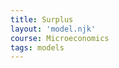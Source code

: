 ```yaml
---
title: Surplus
layout: 'model.njk'
course: Microeconomics
tags: models
---
```



<script src="/assets/js/ev.js"></script>
<script defer>
const EdgeWorth = new EconVision();
    Surplus.setGraphs({
      "idDiv": "SurplusGraph",
      "height": "650px",
      "width": "100",
      "left": -25,
      "right": 150,
      "bottom": -15,
      "top": 100,
      "showGrid": false,
      "expressions": false,
      "keypad": false,
      "zoomFit": true,
      "settingsMenu": false,
      "showXAxis": true,
      "showYAxis": true,
      "xAxisLabel": "Q(units)       ",
      "yAxisLabel": "P($)"
    });
    //Price Function
    Surplus.addFuncInput({idDiv:'PFunction', title:'Price Function for the firm', func:'f_{p}\\left(Q\\right)', latex:'60-0.5Q', constraint:'\\left\\{Q\\ge0\\right\\}', listGraphs:[0]});

    //MC

    Surplus.addFuncInput({idDiv:'MCFunction', title:'Marginal Cost Function for the firm', func:'f_{mc}\\left(Q\\right)', latex:'\\frac{Q}{2}', constraint:'\\left\\{Q\\ge0\\right\\}', color:'#6042a6', listGraphs:[0]});

    //P~MC

    Surplus.addExpression({idDiv:"PMCQOptimal", latex:"f_{p}\\left(Q_{opt}\\right)\\sim f_{mc}\\left(Q_{opt}\\right)", listGraphs:[0]});

    Surplus.addExpression({idDiv:"PriceOptimal", latex:"P_{opt}=f_{p}\\left(Q_{opt}\\right)", listGraphs:[0]});

    //Optimal Supply&Demand

    Surplus.addExpression({idDiv:"OptimalQ", latex:"x=Q_{opt}\\left\\{0<y<P_{opt}\\right\\}", color:'gray', lineStyle:Desmos.Styles.DASHED, lineWidth:"0.9", listGraphs:[0]});

    Surplus.addExpression({idDiv:"OptimalP", latex:"y=P_{opt}\\left\\{0<x<Q_{opt}\\right\\}", color:'gray', lineStyle:Desmos.Styles.DASHED, lineWidth:"0.9", listGraphs:[0]});

    ////roundoptimal

    Surplus.addExpression({idDiv:"OptimalRoundQ", latex:"Q_{opt2}=\\frac{\\operatorname{round}\\left(Q_{opt}\\cdot100\\right)}{100}", color:'gray', listGraphs:[0]});

    Surplus.addExpression({idDiv:"OptimalRoundP", latex:"P_{opt2}=\\frac{\\operatorname{round}\\left(P_{opt}\\cdot100\\right)}{100}", color:'gray', listGraphs:[0]});

    Surplus.setValue({idDiv:"OptimalRoundQDisplay", latex:"Q_{opt2}", listGraphs:[0]});

    Surplus.setValue({idDiv:"OptimalRoundPDisplay", latex:"P_{opt2}", listGraphs:[0]});

    Surplus.addLabel({idDiv:'OptimalPoint', latex:'\\left(Q_{opt},P_{opt}\\right)', color:'gray', label:'Market Clearing (${Q_opt2}, $${P_opt2})', labelOrientation:Desmos.LabelOrientations.RIGHT, listGraphs:[0]});

    //Select Option

    Surplus.addSelectInput({idDiv: "SurplusSelectInput", item: "Quota",	listGroup: ["QuotaQSlider", "QuotaQLabel", "QuotaSPDashedX", "QuotaSPDashedDemandY", "QuotaSPDashedSupplyY", "QuotaPriceDemand", "PriceQuotaSupplyRound", "QuotaPriceSupply", "ShadedCSPlusQuota", "ShadedPSPlusQuota"], listGraphs: [0]});

    Surplus.addSelectInput({idDiv:"SurplusSelectInput", item:"Price Ceiling", listGroup:["PriceCeilingSlider", "PriceCeillingLabel", "QuantityCeillingLabel", "MCPriceCeiling", "PriceCeilingDashedX", "PriceCeilingDashedY", "PriceCeilingDemandFun", "ShadedCSPlusPriceCeiling", "PriceCeilingSupplyFun", "ShadedPSPlusPriceCeiling"], listGraphs:[0]});

    Surplus.addSelectInput({idDiv: "SurplusSelectInput", item: "Tax Per Unit", listGroup: ["TaxPerUnitSlider", "TaxPriceSupplyLabel", "TaxPriceDemandLabel", "TaxQuantatityLabel", "TaxDashedX", "TaxDashedDemandY", "TaxDashedSupplyY", "ShadedTaxCS", "ShadedTaxPS", "ShadedTaxDWL", "ShadedTaxGS"], listGraphs: [0]});

    Surplus.addSelectInput({idDiv: "SurplusSelectInput", item: "Subsidy Per Unit", listGroup: ["subPerUnitSlider", "subPriceSupplyLabel", "subPriceDemandLabel", "subQuantatityLabel", "subDashedX", "subDashedDemandY", "subDashedSupplyY", "ShadedsubCS", "ShadedsubPS", "ShadedsubDWL", "ShadedsubGS","ShadedExpGS","ShadedExpGSSwitch"], listGraphs: [0]});

    //Quota

    Surplus.addSliderInput({idDiv:"QuotaQSlider", title:"Quota", latex:"Q_{q}", min:0, max:'Q_{opt}', step:1, defaultValue:50, listGraphs:[0]});

    Surplus.addLabel({idDiv:'QuotaQLabel', latex:'\\left(Q_{q},0\\right)', color:'#c74440', label:'${Q_q}', dragMode:Desmos.DragModes.X, labelOrientation:Desmos.LabelOrientations.BELOW, listGraphs:[0]});

    Surplus.addExpression({idDiv:"PriceQuotaDemand", latex:"P_{qD}=f_{p}\\left(Q_{q}\\right)", hidden:true, listGraphs:[0]});

    Surplus.addExpression({idDiv:"PriceQuotaSupply", latex:"P_{qS}=f_{mc}\\left(Q_{q}\\right)", hidden:true, listGraphs:[0]});

    Surplus.addExpression({idDiv:"QuotaSPDashedX", latex:"x=Q_{q}\\left\\{0<y<P_{qD}\\right\\}", color:'#c74440', lineStyle:Desmos.Styles.DASHED, lineWidth:"0.9", listGraphs:[0]});

    Surplus.addExpression({idDiv:"QuotaSPDashedDemandY", latex:"y=P_{qD}\\left\\{0<x<Q_{q}\\right\\}", color:'#c74440', lineStyle:Desmos.Styles.DASHED, lineWidth:"0.9", listGraphs:[0]});

    Surplus.addExpression({idDiv:"QuotaSPDashedSupplyY", latex:"y=P_{qS}\\left\\{0<x<Q_{q}\\right\\}", color:'#c74440', lineStyle:Desmos.Styles.DASHED, lineWidth:"0.9", listGraphs:[0]});

    Surplus.addExpression({idDiv:"PriceQuotaDemandRound", hidden:true, latex:"P_{qD2}=\\frac{\\operatorname{round}\\left(P_{qD}\\cdot100\\right)}{100}", color:'gray', listGraphs:[0]});

    Surplus.addLabel({idDiv:'QuotaPriceDemand', hidden:true, latex:'\\left(0,P_{qD}\\right)', color:'#c74440', label:'$${P_qD2}', labelOrientation:Desmos.LabelOrientations.LEFT, listGraphs:[0]});

    Surplus.addExpression({idDiv:"PriceQuotaSupplyRound", hidden:true, latex:"P_{qS2}=\\frac{\\operatorname{round}\\left(P_{qS}\\cdot100\\right)}{100}", color:'gray', listGraphs:[0]});

    Surplus.addLabel({idDiv:'QuotaPriceSupply', latex:'\\left(0,P_{qS}\\right)', color:'#c74440', label:'$${P_qS2}', labelOrientation:Desmos.LabelOrientations.LEFT, listGraphs:[0]});

    Surplus.addExpression({idDiv:"TotalConsumerSPFunc", latex:"f_{tCS}\\left(x\\right)=\\left\\{0\\le x\\le Q_{q}:f'_{p}\\left(x\\right)x+f_{p}\\left(0\\right)\\right\\}", color:'gray', hidden:true, listGraphs:[0]});

    Surplus.addExpression({idDiv:"ShadedCSPlusQuota", latex:"P_{qD}\\le y\\le f_{tCS}\\left(x\\right)", color:'#388c46', lineStyle:Desmos.Styles.DASHED, lineWidth:"0", listGraphs:[0]});

    Surplus.addExpression({idDiv:"TotalProducerSPFunc", latex:"f_{tPS}\\left(x\\right)=\\left\\{0\\le x\\le Q_{q}:f'_{mc}\\left(x\\right)x+f_{mc}\\left(0\\right)\\right\\}", color:'gray', hidden:true, listGraphs:[0]});

    Surplus.addExpression({idDiv:"ShadedPSPlusQuota", hidden:false, latex:"f_{tPS}\\left(x\\right)\\le y\\le P\\ _{qD}", color:'#2d70b3', lineStyle:Desmos.Styles.DASHED, lineWidth:"0", listGraphs:[0]});

    //Price Ceiling

    Surplus.addSliderInput({idDiv:"PriceCeilingSlider", title:"Price Ceiling", latex:"P_{ceiling}", min:'f_{mc}\\left(0\\right)', max:'P_{opt}', step:'0.01', defaultValue:5, listGraphs:[0]});

    Surplus.addLabel({idDiv:'PriceCeillingLabel', latex:'\\left(0,P_{ceiling}\\right)', color:'#c74440', label:'$${P_ceiling}', dragMode:Desmos.DragModes.Y, labelOrientation:Desmos.LabelOrientations.LEFT, listGraphs:[0]});

    Surplus.addLabel({idDiv:'QuantityCeillingLabel', latex:'\\left(Q_{ceiling},0\\right)', color:'#c74440', label:'${Q_ceiling}', labelOrientation:Desmos.LabelOrientations.BELOW, listGraphs:[0]});

    Surplus.addExpression({idDiv:"MCPriceCeiling", latex:"f_{mc}\\left(Q_{ceiling}\\right)\\sim P_{ceiling}", color:'#c74440', listGraphs:[0]});

    Surplus.addExpression({idDiv:"PriceCeilingDashedX", latex:"x=Q_{ceiling}\\left\\{0<y<f_{p}\\left(Q_{ceiling}\\right)\\right\\}", color:'#c74440', lineStyle:Desmos.Styles.DASHED, lineWidth:"0.9", listGraphs:[0]});

    Surplus.addExpression({idDiv:"PriceCeilingDashedY", latex:"y=P_{ceiling}\\left\\{0<x<Q_{ceiling}\\right\\}", color:'#c74440', lineStyle:Desmos.Styles.DASHED, lineWidth:"0.9", listGraphs:[0]});

    Surplus.addExpression({idDiv:"PriceCeilingDemandFun", latex:"f_{tcCS}\\left(x\\right)=\\left\\{0\\le x\\le Q_{ceiling}:f_{p}'\\left(x\\right)x+f_{p}\\left(0\\right)\\right\\}", hidden:true, listGraphs:[0]});

    Surplus.addExpression({idDiv:"ShadedCSPlusPriceCeiling", latex:"P_{ceiling}\\le y\\le f_{tcCS}\\left(x\\right)", color:'#388c46', lineStyle:Desmos.Styles.DASHED, lineWidth:"0", listGraphs:[0]});

    Surplus.addExpression({idDiv:"PriceCeilingSupplyFun", latex:"f_{tcPS}\\left(x\\right)=\\left\\{0\\le x\\le Q_{ceiling}:f'_{mc}\\left(x\\right)x+f_{mc}\\left(0\\right)\\right\\}", color:'gray', hidden:true, listGraphs:[0]});

    Surplus.addExpression({idDiv:"ShadedPSPlusPriceCeiling", latex:"f_{tcPS}\\left(x\\right)\\le y\\le P_{ceiling}", color:'#2d70b3', lineStyle:Desmos.Styles.DASHED, lineWidth:"0", listGraphs:[0]});

    //Tax

    Surplus.addSliderInput({idDiv:"TaxPerUnitSlider", title:"Tax", latex:"P_{tax}", min:0, max:'P_{opt}', step:'0.01', defaultValue:5, listGraphs:[0]});

    Surplus.addExpression({idDiv:"TaxInverseSupply", latex:"g_{s}\\left(P\\right)=f_{mc}\\left(P\\right)+P_{tax}", color:'#6042a6', hidden:true, listGraphs:[0]});

    Surplus.addExpression({idDiv:"TaxInverseDemand", latex:"g_{d}\\left(P\\right)=f_{p}\\left(P\\right)", color:'#6042a6', hidden:true, listGraphs:[0]});

    Surplus.addExpression({idDiv:"TaxComputeOptimalQ", latex:"g_{s}\\left(Q_{sopt}\\right)\\sim g_{d}\\left(Q_{sopt}\\right)", color:'#6042a6', hidden:true, listGraphs:[0]});

    Surplus.addExpression({idDiv:"TaxComputeOptimalQ2", latex:"Q_{sopt2}=\\operatorname{round}\\left(Q_{sopt},2\\right)", color:'#6042a6', hidden:true, listGraphs:[0]});

    Surplus.addExpression({idDiv:"TaxComputePriceDemand", latex:"p_{dtax}=g_{d}\\left(Q_{sopt}\\right)", color:'#6042a6', hidden:true, listGraphs:[0]});

    Surplus.addExpression({idDiv:"TaxComputePriceDemand2", latex:"p_{dtax2}=\\frac{\\operatorname{round}\\left(p_{dtax}\\cdot10^{2}\\right)}{10^{2}}", color:'#6042a6', hidden:true, listGraphs:[0]});

    Surplus.addExpression({idDiv:"TaxComputePriceSupply", latex:"p_{stax}=p_{dtax}-P_{tax}", color:'#6042a6', hidden:true, listGraphs:[0]});

    Surplus.addExpression({idDiv:"TaxComputePriceSupply2", latex:"p_{stax2}=\\frac{\\operatorname{round}\\left(p_{stax}\\cdot10^{2}\\right)}{10^{2}}", color:'#6042a6', hidden:true, listGraphs:[0]});

    Surplus.addLabel({idDiv:'TaxPriceSupplyLabel', latex:'\\left(0,p_{stax}\\right)', color:'#c74440', label:'`P_{S}`($${p_{stax2}})', dragMode:Desmos.DragModes.Y, labelOrientation:Desmos.LabelOrientations.LEFT, listGraphs:[0]});

    Surplus.addLabel({idDiv:'TaxPriceDemandLabel', latex:'\\left(0,p_{dtax}\\right)', color:'#c74440', label:'`P_{D}`($${p_{dtax2}})', dragMode:Desmos.DragModes.Y, labelOrientation:Desmos.LabelOrientations.LEFT, listGraphs:[0]});

    Surplus.addLabel({idDiv:'TaxQuantatityLabel', latex:'\\left(Q_{sopt},0\\right)', color:'#c74440', label:'${Q_{sopt2}}', dragMode:Desmos.DragModes.X, labelOrientation:Desmos.LabelOrientations.BELOW, listGraphs:[0]});

    Surplus.addExpression({idDiv:"TaxDashedX", latex:"x=Q_{sopt}\\left\\{0<y<p_{dtax}\\right\\}", color:'#c74440', lineStyle:Desmos.Styles.DASHED, lineWidth:"0.9", listGraphs:[0]});

    Surplus.addExpression({idDiv:"TaxDashedDemandY", latex:"y=p_{dtax}\\left\\{0<x<Q_{sopt}\\right\\}", color:'#c74440', lineStyle:Desmos.Styles.DASHED, lineWidth:"0.9", listGraphs:[0]});

    Surplus.addExpression({idDiv:"TaxDashedSupplyY", latex:"y=p_{stax}\\left\\{0<x<Q_{sopt}\\right\\}", color:'#c74440', lineStyle:Desmos.Styles.DASHED, lineWidth:"0.9", listGraphs:[0]});

    Surplus.addExpression({idDiv:"TaxCSFun", latex:"f_{sgCS}\\left(x\\right)=\\left\\{0\\le x\\le Q_{sopt}:f_{p}'\\left(x\\right)x+f_{p}\\left(0\\right)\\right\\}", hidden:true, listGraphs:[0]});

    Surplus.addExpression({idDiv:"ShadedTaxCS", latex:"p_{dtax}\\le y\\le f_{sgCS}\\left(x\\right)", color:'#388c46', lineStyle:Desmos.Styles.DASHED, lineWidth:"0", listGraphs:[0]});

    Surplus.addExpression({idDiv:"TaxPSFun", latex:"f_{sgPS}\\left(x\\right)=\\left\\{0\\le x\\le Q_{sopt}:f_{mc}'\\left(x\\right)x+f_{mc}\\left(0\\right)\\right\\}", color:'gray', hidden:true, listGraphs:[0]});

    Surplus.addExpression({idDiv:"ShadedTaxPS", latex:"f_{sgPS}\\left(x\\right)\\le y\\le p_{stax}", color:'#2d70b3', lineStyle:Desmos.Styles.DASHED, lineWidth:"0", listGraphs:[0]});

    Surplus.addExpression({idDiv:"ShadedTaxDWL", latex:"x\\ge Q_{opt}\\left\\{f'_{p}\\left(x\\right)x+f_{p}\\left(0\\right)\\le y\\le f_{mc}'\\left(x\\right)x\\right\\}\\left\\{x<Q_{sopt}\\right\\}", color:'#c74440', lineStyle:Desmos.Styles.DASHED, lineWidth:"0", listGraphs:[0]});

    Surplus.addExpression({idDiv:"ShadedTaxGS", latex:"y\\le p_{dtax}\\left\\{0\\le x\\le Q_{sopt}\\right\\}\\left\\{f_{p}\\left(x\\right)\\ge y\\ge p_{stax}\\right\\}", color:'#fa7e19', lineStyle:Desmos.Styles.DASHED, lineWidth:"0", listGraphs:[0]});

    //Subsidy

    Surplus.addExpression({idDiv:"findYintercept", latex:"P_{yint}=f_{p}(0)", color:'#6042a6', hidden:true, listGraphs:[0]});

    Surplus.addSliderInput({idDiv:"subPerUnitSlider", title:"sub", latex:"P_{sub}", min:0, max:'P_{yint}', step:'0.01', defaultValue:5, listGraphs:[0]});

    Surplus.addExpression({idDiv:"subInverseSupply", latex:"s_{s}\\left(P\\right)=f_{mc}\\left(P\\right)-P_{sub}", color:'#6042a6', hidden:true, listGraphs:[0]});

    Surplus.addExpression({idDiv:"subInverseDemand", latex:"s_{d}\\left(P\\right)=f_{p}\\left(P\\right)", color:'#6042a6', hidden:true, listGraphs:[0]});

    Surplus.addExpression({idDiv:"subComputeOptimalQ", latex:"s_{s}\\left(\\theta_{sopt}\\right)\\sim s_{d}\\left(\\theta_{sopt}\\right)", color:'#6042a6', hidden:true, listGraphs:[0]});

    Surplus.addExpression({idDiv:"subComputeOptimalQ2", latex:"\\theta_{sopt2}=\\operatorname{round}\\left(\\theta_{sopt},2\\right)", color:'#6042a6', hidden:true, listGraphs:[0]});

    Surplus.addExpression({idDiv:"subComputePriceDemand", latex:"p_{dsub}=s_{s}\\left(\\theta_{sopt}\\right)", color:'#6042a6', hidden:true, listGraphs:[0]});

    Surplus.addExpression({idDiv:"subComputePriceDemand2", latex:"p_{dsub2}=\\frac{\\operatorname{round}\\left(p_{dsub}\\cdot10^{2}\\right)}{10^{2}}", color:'#6042a6', hidden:true, listGraphs:[0]});

    Surplus.addExpression({idDiv:"subComputePriceSupply", latex:"p_{ssub}=p_{dsub}+P_{sub}", color:'#6042a6', hidden:true, listGraphs:[0]});

    Surplus.addExpression({idDiv:"subComputePriceSupply2", latex:"p_{ssub2}=\\frac{\\operatorname{round}\\left(p_{ssub}\\cdot10^{2}\\right)}{10^{2}}", color:'#6042a6', hidden:true, listGraphs:[0]});

    Surplus.addLabel({idDiv:'subPriceSupplyLabel', latex:'\\left(0,p_{ssub}\\right)', color:'#c74440', label:'`P_{S}`($${p_{ssub2}})', dragMode:Desmos.DragModes.Y, labelOrientation:Desmos.LabelOrientations.LEFT, listGraphs:[0]});

    Surplus.addLabel({idDiv:'subPriceDemandLabel', latex:'\\left(0,p_{dsub}\\right)', color:'#c74440', label:'`P_{D}`($${p_{dsub2}})', dragMode:Desmos.DragModes.Y, labelOrientation:Desmos.LabelOrientations.LEFT, listGraphs:[0]});

    Surplus.addLabel({idDiv:'subQuantatityLabel', latex:'\\left(\\theta_{sopt},0\\right)', color:'#c74440', label:'${\\theta_{sopt2}}', dragMode:Desmos.DragModes.X, labelOrientation:Desmos.LabelOrientations.BELOW, listGraphs:[0]});

    Surplus.addExpression({idDiv:"subDashedX", latex:"x=\\theta_{sopt}\\left\\{0<y<p_{dsub}\\right\\}", color:'#c74440', lineStyle:Desmos.Styles.DASHED, lineWidth:"0.9", listGraphs:[0]});

    Surplus.addExpression({idDiv:"subDashedDemandY", latex:"y=p_{dsub}\\left\\{0<x<\\theta_{sopt}\\right\\}", color:'#c74440', lineStyle:Desmos.Styles.DASHED, lineWidth:"0.9", listGraphs:[0]});

    Surplus.addExpression({idDiv:"subDashedSupplyY", latex:"y=p_{ssub}\\left\\{0<x<\\theta_{sopt}\\right\\}", color:'#c74440', lineStyle:Desmos.Styles.DASHED, lineWidth:"0.9", listGraphs:[0]});

    Surplus.addExpression({idDiv:"subCSFun", latex:"k_{sgCS}\\left(x\\right)=\\left\\{0\\le x\\le \\theta_{sopt}:f_{p}'\\left(x\\right)x+f_{p}\\left(0\\right)\\right\\}", hidden:true, listGraphs:[0]});

    Surplus.addExpression({idDiv:"ShadedsubCS", latex:"p_{dsub}\\le y\\le k_{sgCS}\\left(x\\right)", color:'#388c46', lineStyle:Desmos.Styles.DASHED, lineWidth:"0", listGraphs:[0]});

    Surplus.addExpression({idDiv:"subPSFun", latex:"k_{sgPS}\\left(x\\right)=\\left\\{0\\le x\\le \\theta_{sopt}:f_{mc}'\\left(x\\right)x+f_{mc}\\left(0\\right)\\right\\}", color:'gray', hidden:true, listGraphs:[0]});

    Surplus.addExpression({idDiv:"ShadedsubPS", latex:"k_{sgPS}\\left(x\\right)\\le y\\le p_{ssub}", color:'#2d70b3', lineStyle:Desmos.Styles.DASHED, lineWidth:"0", listGraphs:[0]});

    Surplus.addExpression({idDiv:"ShadedsubDWL", latex:"x\\ge P_{opt}\\left\\{f'_{p}\\left(x\\right)x+f_{p}\\left(0\\right)\\le y\\le f_{mc}'\\left(x\\right)x\\right\\}\\left\\{x<\\theta_{sopt}\\right\\}", color:'#c74440', lineStyle:Desmos.Styles.DASHED, lineWidth:"0", listGraphs:[0]});

    Surplus.addExpression({idDiv:"ShadedsubGS", latex:"y\\le p_{dsub}\\left\\{0\\le x\\le \\theta_{sopt}\\right\\}\\left\\{f_{p}\\left(x\\right)\\ge y\\ge p_{ssub}\\right\\}", color:'#fa7e19', lineStyle:Desmos.Styles.DASHED, lineWidth:"0", listGraphs:[0]});


    //Government Expenditure

    Surplus.addExpression({idDiv:"ShadedExpGS", latex:"p_{dsub}\\le y\\le p_{ssub}\\left\\{0\\le x\\le \\theta_{sopt}\\right\\}", color:'#fa7e19', hidden:false, lineStyle:Desmos.Styles.DASHED, lineWidth:"0", listGraphs:[0]});

    Surplus.addSwitchInput({idDiv:"ShadedExpGSSwitch", title:"Display Government Expenditures", hideToggle:true, idDivs:["ShadedExpGS"], listGraphs:[0]});


    Surplus.setInstructions({

    title: "Price Function",

    content: '<b>Input the price function for the firm.</b> Make sure P is a function of Q, such that Q shows on the right hand side of the equation.\

    <br> \\theory{"Finding the Price Function for the Firm","The problem set question may not give you the function directly, but instead, give you the slope of the demand curve %%\\frac{dQ}{dP}%% and a point on the curve (usually the equilibrium quantity and equilibrium price). You will need to use the slope and the point on the curve to derive the market demand function. To do this, first recognize that the slope of the demand curve is the %%\\frac{dQ}{dP}%%, which tells us that %%Q%% is on the left hand side of the expression. For instance, let us say that the question tells us that the slope of the demand curve %%\\frac{dQ}{dP}%% is -10. Then the expression we have is as follows: %%Q=-10P+c%%, where %%c%% is the intercept. The question also gives us the equilibrium quantity and price (200, 20). Substituting (200, 20) into the expression, we have that %%200=-10(20)+c%%. We can solve for %%c=400%%. Now, we need to rearrange the expression to get the price function for the firm %%P(Q)%%, where %%P%% is a function of %%Q%%. Bring %%P%% to the left hand side of the equation and simplify the terms. The price function for the firm is hence %%P=40-\\frac{Q}{10}%%. This is what you should input into the calculator."}'

    });


    Surplus.setInstructions({
      title: "Marginal Cost",
      content: '<b>Input the marginal cost function for the firm C(Q).</b> Make sure C is a function of Q, such that Q shows on the right hand side of the equation. \\tip{"You may need to follow the same procedure as explained in the previous step to derive the marginal cost function of the firm from the parameters given in the question."}'
    });


    Surplus.setInstructions({
      title: "Drop down selection",
      content: '<b>Choose the intervention you would like to study from the drop-down list.</b> You can choose between a quota, a price ceiling, a per-unit subsidy, or a per-unit tax.'
    });


    Surplus.setInstructions({
      title: "Adjusting intervention",
      content: '<b>Input the value of the quota/price ceiling/subsidy/tax.</b> The graph will automatically display the consumer surplus in green, the producer surplus in blue, and the government surplus (if any) in orange. In the specific case of a subsidy, the deadweight loss will be displayed in red.\
      \\tip{"For quota and price ceiling, you can also change the value of the quota/ price ceiling by clicking and dragging the enlarged red label that shows the quota/ price ceiling on the graph itself."}'
    });



    Surplus.setCreators({
      title: "Developer",
      name: "Radi",
      school: "GS’23"
    });

    Surplus.setCreators({
      title: "Editor",
      name: "Kyla",
      school: "CC’24"
    });


    Surplus.setScriptPackage({'replaceExp':true,'replaceLatex':true,'replaceTip':true,'replaceTheory':true,'refresh':true});
      </script>

